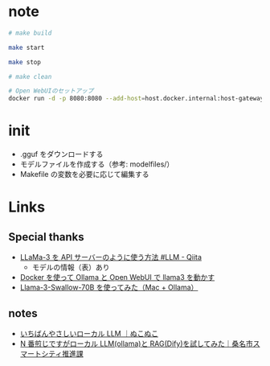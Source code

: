 # note

```bash
# make build

make start

make stop

# make clean

# Open WebUIのセットアップ
docker run -d -p 8080:8080 --add-host=host.docker.internal:host-gateway -v open-webui:/app/backend/data --name open-webui --restart always ghcr.io/open-webui/open-webui:main
```

# init

- .gguf をダウンロードする
- モデルファイルを作成する（参考: modelfiles/）
- Makefile の変数を必要に応じて編集する

# Links

## Special thanks

- [LLaMa-3 を API サーバーのように使う方法 #LLM - Qiita](https://qiita.com/tasuku-revol/items/6a287fb69ce4a423dbe0)
  - モデルの情報（表）あり
- [Docker を使って Ollama と Open WebUI で llama3 を動かす](https://zenn.dev/misora/articles/1037a94c53a5f0)
- [Llama-3-Swallow-70B を使ってみた（Mac + Ollama）](https://zenn.dev/robustonian/articles/llama3_swallow_70b#ollama-modelfile%E3%81%AE%E4%BD%9C%E6%88%90)

## notes

- [いちばんやさしいローカル LLM ｜ぬこぬこ](https://note.com/schroneko/n/n8b1a5bbc740b)
- [N 番煎じですがローカル LLM(ollama)と RAG(Dify)を試してみた｜桑名市スマートシティ推進課](http://kuwana-city.note.jp/n/nd64b8dcfb830)
